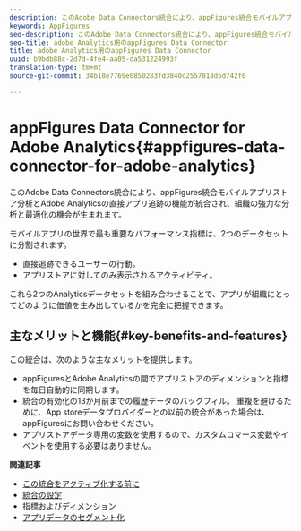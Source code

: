 ```yaml
---
description: このAdobe Data Connectors統合により、appFigures統合モバイルアプリストア分析とAdobe Analyticsの直接アプリ追跡の機能が統合され、組織の強力な分析と最適化の機会が生まれます。
keywords: AppFigures
seo-description: このAdobe Data Connectors統合により、appFigures統合モバイルアプリストア分析とAdobe Analyticsの直接アプリ追跡の機能が統合され、組織の強力な分析と最適化の機会が生まれます。
seo-title: adobe Analytics用のappFigures Data Connector
title: adobe Analytics用のappFigures Data Connector
uuid: b9bdb88c-2d7d-4fe4-aa05-da531224993f
translation-type: tm+mt
source-git-commit: 34b18e7769e0850283fd3840c2557818d5d742f0

---
```



# appFigures Data Connector for Adobe Analytics{#appfigures-data-connector-for-adobe-analytics}

このAdobe Data Connectors統合により、appFigures統合モバイルアプリストア分析とAdobe Analyticsの直接アプリ追跡の機能が統合され、組織の強力な分析と最適化の機会が生まれます。

モバイルアプリの世界で最も重要なパフォーマンス指標は、2つのデータセットに分割されます。

* 直接追跡できるユーザーの行動。
* アプリストアに対してのみ表示されるアクティビティ。

これら2つのAnalyticsデータセットを組み合わせることで、アプリが組織にとってどのように価値を生み出しているかを完全に把握できます。

## 主なメリットと機能{#key-benefits-and-features}

この統合は、次のような主なメリットを提供します。

* appFiguresとAdobe Analyticsの間でアプリストアのディメンションと指標を毎日自動的に同期します。
* 統合の有効化の13か月前までの履歴データのバックフィル。 重複を避けるために、App storeデータプロバイダーとの以前の統合があった場合は、appFiguresにお問い合わせください。
* アプリストアデータ専用の変数を使用するので、カスタムコマース変数やイベントを使用する必要はありません。

**関連記事**

* [この統合をアクティブ化する前に](appfigures-before-activation.md)
* [統合の設定](t-appfigures-integration.md)
* [指標およびディメンション](appfigures-metrics.md)
* [アプリデータのセグメント化](appfigures-segment-filter.md)
